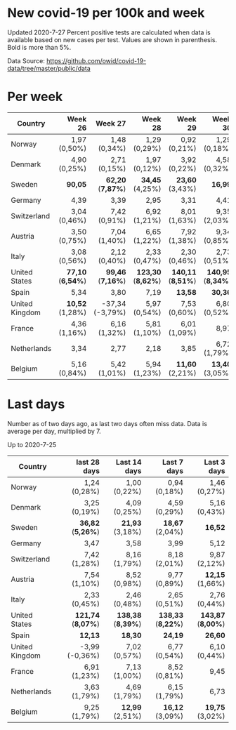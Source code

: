 # New covid-19 per 100k and week
Updated 2020-7-27
Percent positive tests are calculated when data is available based on new cases per test.  Values are shown in parenthesis.  Bold is more than 5%.

Data Source: https://github.com/owid/covid-19-data/tree/master/public/data

# Per week
|Country|Week 26|Week 27|Week 28|Week 29|Week 30|Week 31|
| --- | --: | --: | --: | --: | --: | --: |
|Norway|1,97 (0,50%) |1,48 (0,34%) |1,29 (0,29%) |0,92 (0,21%) |1,29 (0,18%) |0,00 |
|Denmark|4,90 (0,25%) |2,71 (0,15%) |1,97 (0,12%) |3,92 (0,22%) |4,58 (0,32%) |0,00 |
|Sweden|**90,05** |**62,20** (**7,87%**) |**34,45** (4,25%) |**23,60** (3,43%) |**16,99** |0,00 |
|Germany|4,39 |3,39 |2,95 |3,31 |4,41 |0,00 |
|Switzerland|3,04 (0,46%) |7,42 (0,91%) |6,92 (1,21%) |8,01 (1,63%) |9,35 (2,03%) |0,00 |
|Austria|3,50 (0,75%) |7,04 (1,40%) |6,65 (1,22%) |7,92 (1,38%) |9,34 (0,85%) |0,00 |
|Italy|3,08 (0,56%) |2,12 (0,40%) |2,33 (0,47%) |2,30 (0,46%) |2,73 (0,51%) |0,00 |
|United States|**77,10** (**6,54%**) |**99,46** (**7,16%**) |**123,30** (**8,62%**) |**140,11** (**8,51%**) |**140,95** (**8,34%**) |0,00 |
|Spain|5,34 |3,80 |7,19 |**13,58** |**30,36** |0,00 |
|United Kingdom|**10,52** (1,28%) |-37,34 (-3,79%) |5,97 (0,54%) |7,53 (0,60%) |6,80 (0,52%) |0,00 |
|France|4,36 (1,16%) |6,16 (1,32%) |5,81 (1,10%) |6,01 (1,09%) |8,97 |0,00 |
|Netherlands|3,34 |2,77 |2,18 |3,85 |6,72 (1,79%) |0,00 |
|Belgium|5,16 (0,84%) |5,42 (1,01%) |5,94 (1,23%) |**11,60** (2,21%) |**13,40** (3,05%) |0,00 |

# Last days
Number as of two days ago, as last two days often miss data.  Data is average per day, multiplied by 7.

Up to 2020-7-25

|Country|last 28 days|Last 14 days|Last 7 days|Last 3 days|
| --- | --: | --: | --: | --: |
|Norway|1,24 (0,28%)|1,00 (0,22%)|0,94 (0,18%)|1,46 (0,27%)|
|Denmark|3,25 (0,19%)|4,09 (0,25%)|4,59 (0,29%)|5,16 (0,43%)|
|Sweden|**36,82** (**5,26%**)|**21,93** (3,18%)|**18,67** (2,04%)|**16,52**|
|Germany|3,47|3,58|3,99|5,12|
|Switzerland|7,42 (1,28%)|8,16 (1,79%)|8,18 (2,01%)|9,87 (2,12%)|
|Austria|7,54 (1,10%)|8,52 (0,98%)|9,77 (0,89%)|**12,15** (1,66%)|
|Italy|2,33 (0,45%)|2,46 (0,48%)|2,65 (0,51%)|2,76 (0,44%)|
|United States|**121,74** (**8,07%**)|**138,38** (**8,39%**)|**138,33** (**8,22%**)|**143,87** (**8,00%**)|
|Spain|**12,13**|**18,30**|**24,19**|**26,60**|
|United Kingdom|-3,99 (-0,36%)|7,02 (0,57%)|6,77 (0,54%)|6,10 (0,44%)|
|France|6,91 (1,23%)|7,13 (1,00%)|8,52 (0,81%)|9,45|
|Netherlands|3,63 (1,79%)|4,69 (1,79%)|6,15 (1,79%)|6,73|
|Belgium|9,25 (1,79%)|**12,99** (2,51%)|**16,12** (3,09%)|**19,75** (3,02%)|
